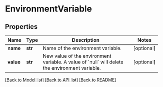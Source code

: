 # EnvironmentVariable

## Properties
Name | Type | Description | Notes
------------ | ------------- | ------------- | -------------
**name** | **str** | Name of the environment variable. | [optional] 
**value** | **str** | New value of the environment variable. A value of &#x60;null&#x60; will delete the environment variable. | [optional] 

[[Back to Model list]](../README.md#documentation-for-models) [[Back to API list]](../README.md#documentation-for-api-endpoints) [[Back to README]](../README.md)

